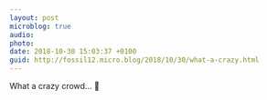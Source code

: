 ```yaml
---
layout: post
microblog: true
audio: 
photo: 
date: 2018-10-30 15:03:37 +0100
guid: http://fossil12.micro.blog/2018/10/30/what-a-crazy.html
---
```

What a crazy crowd... 🤔
